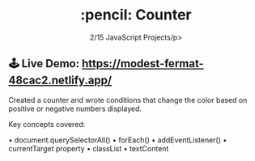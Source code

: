 <h1 align="center">:pencil:	Counter</h1>
<p align="center">2/15 JavaScript Projects/p>


## 🕹 Live Demo: https://modest-fermat-48cac2.netlify.app/

Created a counter and wrote conditions that change the color based on positive or negative numbers displayed.

Key concepts covered:

• document.querySelectorAll()
• forEach()
• addEventListener()
• currentTarget property
• classList
• textContent
